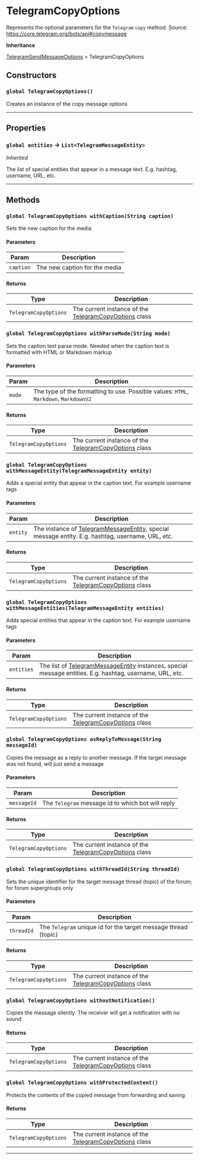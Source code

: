 # TelegramCopyOptions

Represents the optional parameters for the `Telegram` `copy` method.
Source: https://core.telegram.org/bots/api#copymessage

**Inheritance**

[TelegramSendMessageOptions](/types/Classes/TelegramSendMessageOptions.md)
&gt;
TelegramCopyOptions

## Constructors

### `global TelegramCopyOptions()`

Creates an instance of the copy message options

---

## Properties

### `global entities` → `List<TelegramMessageEntity>`

_Inherited_

The list of special entities that appear in a message text. E.g. hashtag, username, URL, etc.

---

## Methods

### `global TelegramCopyOptions withCaption(String caption)`

Sets the new caption for the media

#### Parameters

| Param     | Description                   |
| --------- | ----------------------------- |
| `caption` | The new caption for the media |

#### Returns

| Type                  | Description                                                                                    |
| --------------------- | ---------------------------------------------------------------------------------------------- |
| `TelegramCopyOptions` | The current instance of the [TelegramCopyOptions](/types/Classes/TelegramCopyOptions.md) class |

### `global TelegramCopyOptions withParseMode(String mode)`

Sets the caption text parse mode. Needed when the caption text is formatted with HTML or Markdown markup

#### Parameters

| Param  | Description                                                                          |
| ------ | ------------------------------------------------------------------------------------ |
| `mode` | The type of the formatting to use. Possible values: `HTML`, `Markdown`, `MarkdownV2` |

#### Returns

| Type                  | Description                                                                                    |
| --------------------- | ---------------------------------------------------------------------------------------------- |
| `TelegramCopyOptions` | The current instance of the [TelegramCopyOptions](/types/Classes/TelegramCopyOptions.md) class |

### `global TelegramCopyOptions withMessageEntity(TelegramMessageEntity entity)`

Adds a special entity that appear in the caption text. For example username tags

#### Parameters

| Param    | Description                                                                                                                                 |
| -------- | ------------------------------------------------------------------------------------------------------------------------------------------- |
| `entity` | The instance of [TelegramMessageEntity](/types/Classes/TelegramMessageEntity.md), special message entity. E.g. hashtag, username, URL, etc. |

#### Returns

| Type                  | Description                                                                                    |
| --------------------- | ---------------------------------------------------------------------------------------------- |
| `TelegramCopyOptions` | The current instance of the [TelegramCopyOptions](/types/Classes/TelegramCopyOptions.md) class |

### `global TelegramCopyOptions withMessageEntities(TelegramMessageEntity entities)`

Adds special entities that appear in the caption text. For example username tags

#### Parameters

| Param      | Description                                                                                                                                         |
| ---------- | --------------------------------------------------------------------------------------------------------------------------------------------------- |
| `entities` | The list of [TelegramMessageEntity](/types/Classes/TelegramMessageEntity.md) instances, special message entities. E.g. hashtag, username, URL, etc. |

#### Returns

| Type                  | Description                                                                                    |
| --------------------- | ---------------------------------------------------------------------------------------------- |
| `TelegramCopyOptions` | The current instance of the [TelegramCopyOptions](/types/Classes/TelegramCopyOptions.md) class |

### `global TelegramCopyOptions asReplyToMessage(String messageId)`

Copies the message as a reply to another message. If the target message was not found, will just send a message

#### Parameters

| Param       | Description                                       |
| ----------- | ------------------------------------------------- |
| `messageId` | The `Telegram` message id to which bot will reply |

#### Returns

| Type                  | Description                                                                                    |
| --------------------- | ---------------------------------------------------------------------------------------------- |
| `TelegramCopyOptions` | The current instance of the [TelegramCopyOptions](/types/Classes/TelegramCopyOptions.md) class |

### `global TelegramCopyOptions withThreadId(String threadId)`

Sets the unique identifier for the target message thread (topic) of the forum; for forum supergroups only

#### Parameters

| Param      | Description                                                    |
| ---------- | -------------------------------------------------------------- |
| `threadId` | The `Telegram` unique id for the target message thread (topic) |

#### Returns

| Type                  | Description                                                                                    |
| --------------------- | ---------------------------------------------------------------------------------------------- |
| `TelegramCopyOptions` | The current instance of the [TelegramCopyOptions](/types/Classes/TelegramCopyOptions.md) class |

### `global TelegramCopyOptions withoutNotification()`

Copies the message silently. The receiver will get a notification with no sound

#### Returns

| Type                  | Description                                                                                    |
| --------------------- | ---------------------------------------------------------------------------------------------- |
| `TelegramCopyOptions` | The current instance of the [TelegramCopyOptions](/types/Classes/TelegramCopyOptions.md) class |

### `global TelegramCopyOptions withProtectedContent()`

Protects the contents of the copied message from forwarding and saving

#### Returns

| Type                  | Description                                                                                    |
| --------------------- | ---------------------------------------------------------------------------------------------- |
| `TelegramCopyOptions` | The current instance of the [TelegramCopyOptions](/types/Classes/TelegramCopyOptions.md) class |

---

